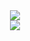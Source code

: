 
<div align = "center">
<img src = "https://media.giphy.com/media/3ornk57KwDXf81rjWM/giphy.gif">
</div>

<div align = "center">
<a href="">
  <img  src="https://github-readme-stats.vercel.app/api?username=atharva-2001&show_icons=true&theme=Gradient" />
</a>
</div>
